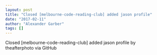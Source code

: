 ```yaml
---
layout: post
title: "Closed [melbourne-code-reading-club] added jason profile"
date: "2017-02-11"
author: "Alexander Garber"
tags: []
---
```


Closed [melbourne-code-reading-club] added jason profile by theafterphoto via GitHub
